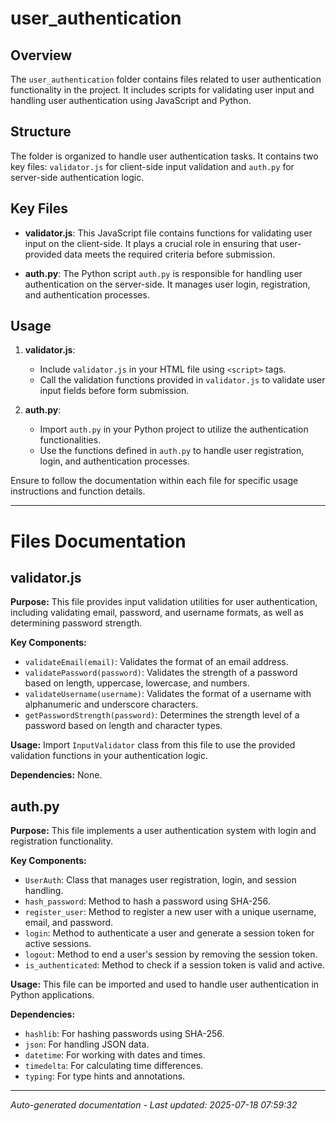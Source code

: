 # user_authentication

## Overview
The `user_authentication` folder contains files related to user authentication functionality in the project. It includes scripts for validating user input and handling user authentication using JavaScript and Python.

## Structure
The folder is organized to handle user authentication tasks. It contains two key files: `validator.js` for client-side input validation and `auth.py` for server-side authentication logic.

## Key Files
- **validator.js**: This JavaScript file contains functions for validating user input on the client-side. It plays a crucial role in ensuring that user-provided data meets the required criteria before submission.
  
- **auth.py**: The Python script `auth.py` is responsible for handling user authentication on the server-side. It manages user login, registration, and authentication processes.

## Usage
1. **validator.js**:
   - Include `validator.js` in your HTML file using `<script>` tags.
   - Call the validation functions provided in `validator.js` to validate user input fields before form submission.

2. **auth.py**:
   - Import `auth.py` in your Python project to utilize the authentication functionalities.
   - Use the functions defined in `auth.py` to handle user registration, login, and authentication processes.

Ensure to follow the documentation within each file for specific usage instructions and function details.

---

# Files Documentation

## validator.js

**Purpose:** This file provides input validation utilities for user authentication, including validating email, password, and username formats, as well as determining password strength.

**Key Components:**
- `validateEmail(email)`: Validates the format of an email address.
- `validatePassword(password)`: Validates the strength of a password based on length, uppercase, lowercase, and numbers.
- `validateUsername(username)`: Validates the format of a username with alphanumeric and underscore characters.
- `getPasswordStrength(password)`: Determines the strength level of a password based on length and character types.

**Usage:** Import `InputValidator` class from this file to use the provided validation functions in your authentication logic.

**Dependencies:** None.

## auth.py

**Purpose:** This file implements a user authentication system with login and registration functionality.

**Key Components:**
- `UserAuth`: Class that manages user registration, login, and session handling.
- `hash_password`: Method to hash a password using SHA-256.
- `register_user`: Method to register a new user with a unique username, email, and password.
- `login`: Method to authenticate a user and generate a session token for active sessions.
- `logout`: Method to end a user's session by removing the session token.
- `is_authenticated`: Method to check if a session token is valid and active.

**Usage:** This file can be imported and used to handle user authentication in Python applications.

**Dependencies:**
- `hashlib`: For hashing passwords using SHA-256.
- `json`: For handling JSON data.
- `datetime`: For working with dates and times.
- `timedelta`: For calculating time differences.
- `typing`: For type hints and annotations.

---
*Auto-generated documentation - Last updated: 2025-07-18 07:59:32*
